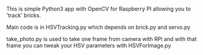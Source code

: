 This is simple Python3 app with OpenCV for Raspberry PI allowing you to 'track' bricks.

Main code is in HSVTracking.py which depends on brick.py and servo.py

take_photo.py is used to take one frame from camera with RPi and with that frame you can tweak your HSV parameters with HSVForImage.py
